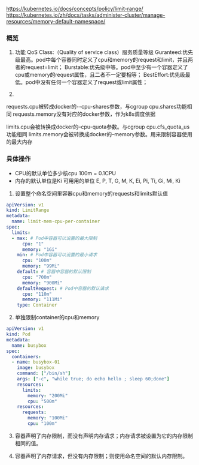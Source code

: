 https://kubernetes.io/docs/concepts/policy/limit-range/
https://kubernetes.io/zh/docs/tasks/administer-cluster/manage-resources/memory-default-namespace/

### 概览
1. 功能
QoS Class:（Quality of service class）服务质量等级
    Guranteed:优先级最高。pod中每个容器同时定义了cpu和memory的request和limit，并且两者的request=limit；
    Burstable:优先级中等。pod中至少有一个容器定义了cpu或memory的request属性，且二者不一定要相等；
    BestEffort:优先级最低。pod中没有任何一个容器定义了request或limit属性；
  
2. 
requests.cpu被转成docker的--cpu-shares参数，与cgroup cpu.shares功能相同
requests.memory没有对应的docker参数，作为k8s调度依据

limits.cpu会被转换成docker的–cpu-quota参数。与cgroup cpu.cfs_quota_us功能相同
limits.memory会被转换成docker的–memory参数。用来限制容器使用的最大内存
### 具体操作
- CPU的默认单位多少核cpu 
  100m = 0.1CPU
- 内存的默认单位是Ki
  可用用的单位 E, P, T, G, M, K, Ei, Pi, Ti, Gi, Mi, Ki

1. 设置整个命名空间里容器cpu和memory的requests和limits默认值
```yaml
apiVersion: v1
kind: LimitRange
metadata:
  name: limit-mem-cpu-per-container
spec:
  limits:
  - max: # Pod中容器可以设置的最大限制
      cpu: "1"
      memory: "1Gi"
    min: # Pod中容器可以设置的最小请求
      cpu: "100m"
      memory: "99Mi"
    default: # 容器中容器的默认限制
      cpu: "700m"
      memory: "900Mi"
    defaultRequest: # Pod中容器的默认请求
      cpu: "110m"
      memory: "111Mi"
    type: Container
```

2. 单独限制container的cpu和memory
```yaml
apiVersion: v1
kind: Pod
metadata:
  name: busybox
spec:
  containers:
  - name: busybox-01
    image: busybox
    command: ["/bin/sh"]
    args: ["-c", "while true; do echo hello ; sleep 60;done"]
    resources:
      limits:
        memory: "200Mi"
        cpu: "500m"
    resources:
      requests:
        memory: "100Mi"
        cpu: "100m"
```

3. 容器声明了内存限制，而没有声明内存请求；内存请求被设置为它的内存限制相同的值。

4. 容器声明了内存请求，但没有内存限制；则使用命名空间的默认内存限制。